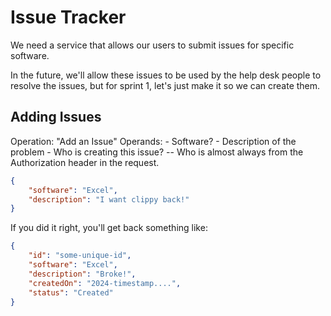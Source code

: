 # Issue Tracker

We need a service that allows our users to submit issues for specific software. 

In the future, we'll allow these issues to be used by the help desk people to resolve the issues, but for sprint 1, let's just make it so we 
can create them.



## Adding Issues

Operation: "Add an Issue"
Operands:
    - Software?
    - Description of the problem
    - Who is creating this issue? -- Who is almost always from the Authorization header in the request.

```json
{
    "software": "Excel",
    "description": "I want clippy back!"
}
```

If you did it right, you'll get back something like:

```json
{
    "id": "some-unique-id",
    "software": "Excel",
    "description": "Broke!",
    "createdOn": "2024-timestamp....",
    "status": "Created"
}

```